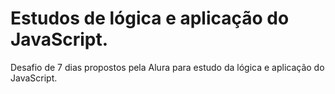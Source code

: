 # Estudos de lógica e aplicação do JavaScript.
 Desafio de 7 dias propostos pela Alura para estudo da lógica e aplicação do JavaScript.
